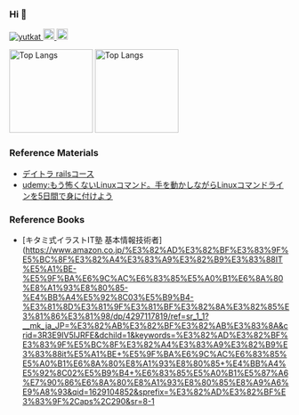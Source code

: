 ### Hi 👋

<!-- badge -->
<p align="left"> 
  <a href="https://github.com/Yutarou-Sakai/Yutarou-Sakai/">
    <img src="https://komarev.com/ghpvc/?username=Yutarou-Sakai" alt="yutkat" />
  </a>
  <a href="http://twitter.com/yutkat">
    <img height="20" src="https://img.shields.io/twitter/follow/yutarou_sakai?label=Twitter&logo=twitter&style=flat" />
  </a>
  <a href="https://github.com/Yutarou-Sakai">
    <img height="20" src="https://img.shields.io/github/followers/Yutarou-Sakai?label=follow&logo=github&style=flat" />
  </a>
</p>


<!-- graf -->
<p align="left"> 
  <img alt="Top Langs" height="150px" src="https://github-readme-stats.vercel.app/api/top-langs/?username=Yutarou-Sakai&layout=compact" />
  <img alt="Top Langs" height="150px" src="https://github-readme-stats.vercel.app/api?username=Yutarou-Sakai&count_private=true&show_icons=true" />
</p>


<!-- reference Materials  -->
### Reference Materials
- [デイトラ railsコース](https://www.daily-trial.com/ruby)
- [udemy:もう怖くないLinuxコマンド。手を動かしながらLinuxコマンドラインを5日間で身に付けよう](https://www.udemy.com/course/unscared_linux/)



<!-- reference Books  -->
### Reference Books
- [キタミ式イラストIT塾 基本情報技術者](https://www.amazon.co.jp/%E3%82%AD%E3%82%BF%E3%83%9F%E5%BC%8F%E3%82%A4%E3%83%A9%E3%82%B9%E3%83%88IT%E5%A1%BE-%E5%9F%BA%E6%9C%AC%E6%83%85%E5%A0%B1%E6%8A%80%E8%A1%93%E8%80%85-%E4%BB%A4%E5%92%8C03%E5%B9%B4-%E3%81%8D%E3%81%9F%E3%81%BF%E3%82%8A%E3%82%85%E3%81%86%E3%81%98/dp/4297117819/ref=sr_1_1?__mk_ja_JP=%E3%82%AB%E3%82%BF%E3%82%AB%E3%83%8A&crid=3R3E9IV5IJRFE&dchild=1&keywords=%E3%82%AD%E3%82%BF%E3%83%9F%E5%BC%8F%E3%82%A4%E3%83%A9%E3%82%B9%E3%83%88it%E5%A1%BE+%E5%9F%BA%E6%9C%AC%E6%83%85%E5%A0%B1%E6%8A%80%E8%A1%93%E8%80%85+%E4%BB%A4%E5%92%8C02%E5%B9%B4+%E6%83%85%E5%A0%B1%E5%87%A6%E7%90%86%E6%8A%80%E8%A1%93%E8%80%85%E8%A9%A6%E9%A8%93&qid=1629104852&sprefix=%E3%82%AD%E3%82%BF%E3%83%9F%2Caps%2C290&sr=8-1


